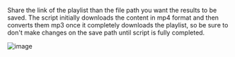 Share the link of the playlist than the file path you want the results to be saved.
The script initially downloads the content in mp4 format and then converts them mp3 once it completely downloads the playlist, so be sure to don't make changes on the save path until script is fully completed.

![image](https://github.com/melihcan0704/Portfolio/assets/104590611/df4000cb-00b4-4f96-a9f1-7ae897754ec9)
